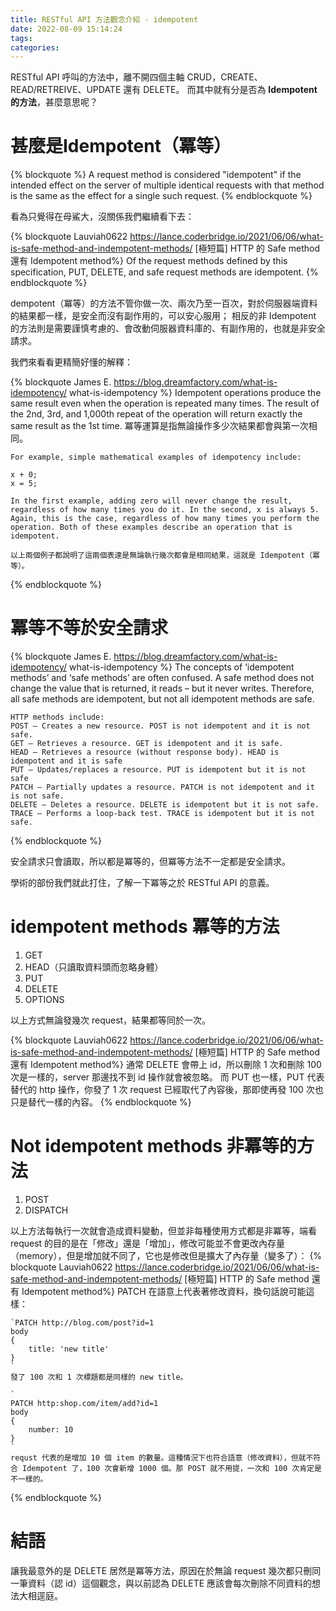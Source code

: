 ```yaml
---
title: RESTful API 方法觀念介紹 - idempotent
date: 2022-08-09 15:14:24
tags:
categories:
---
```


RESTful API 呼叫的方法中，離不開四個主軸 CRUD，CREATE、READ/RETREIVE、UPDATE 還有 DELETE。
而其中就有分是否為 **Idempotent 的方法**，甚麼意思呢？

# 甚麼是Idempotent（冪等）
{% blockquote %}
    A request method is considered "idempotent" if the intended effect on the server of multiple identical requests with that method is the same as the effect for a single such request. 
{% endblockquote %}

看為只覺得在母鯊大，沒關係我們繼續看下去：

{% blockquote Lauviah0622 https://lance.coderbridge.io/2021/06/06/what-is-safe-method-and-indempotent-methods/ 
[極短篇] HTTP 的 Safe method 還有 Idempotent method%}
    Of the request methods defined by this specification, PUT, DELETE, and safe request methods are idempotent.
{% endblockquote %}

dempotent（冪等）的方法不管你做一次、兩次乃至一百次，對於伺服器端資料的結果都一樣，是安全而沒有副作用的，可以安心服用；
相反的非 Idempotent 的方法則是需要謹慎考慮的、會改動伺服器資料庫的、有副作用的，也就是非安全請求。

我們來看看更精簡好懂的解釋：

{% blockquote James E. https://blog.dreamfactory.com/what-is-idempotency/ what-is-idempotency %}
    Idempotent operations produce the same result even when the operation is repeated many times. The result of the 2nd, 3rd, and 1,000th repeat of the operation will return exactly the same result as the 1st time.
    冪等運算是指無論操作多少次結果都會與第一次相同。

    For example, simple mathematical examples of idempotency include:

    x + 0;
    x = 5;

    In the first example, adding zero will never change the result, regardless of how many times you do it. In the second, x is always 5. Again, this is the case, regardless of how many times you perform the operation. Both of these examples describe an operation that is idempotent.

    以上兩個例子都說明了這兩個表達是無論執行幾次都會是相同結果，這就是 Idempotent（冪等）。
{% endblockquote %}

# 冪等不等於安全請求
{% blockquote James E. https://blog.dreamfactory.com/what-is-idempotency/ what-is-idempotency %}
    The concepts of ‘idempotent methods’ and ‘safe methods’ are often confused. A safe method does not change the value that is returned, it reads – but it never writes.
    Therefore, all safe methods are idempotent, but not all idempotent methods are safe.

    HTTP methods include:
    POST – Creates a new resource. POST is not idempotent and it is not safe.
    GET – Retrieves a resource. GET is idempotent and it is safe.
    HEAD – Retrieves a resource (without response body). HEAD is idempotent and it is safe
    PUT – Updates/replaces a resource. PUT is idempotent but it is not safe
    PATCH – Partially updates a resource. PATCH is not idempotent and it is not safe.
    DELETE – Deletes a resource. DELETE is idempotent but it is not safe.
    TRACE – Performs a loop-back test. TRACE is idempotent but it is not safe.
{% endblockquote %}

安全請求只會讀取，所以都是冪等的，但冪等方法不一定都是安全請求。

學術的部份我們就此打住，了解一下冪等之於 RESTful API 的意義。

# idempotent methods 冪等的方法
1. GET
2. HEAD（只讀取資料頭而忽略身體）
3. PUT
4. DELETE
5. OPTIONS

以上方式無論發幾次 request，結果都等同於一次。

{% blockquote Lauviah0622 https://lance.coderbridge.io/2021/06/06/what-is-safe-method-and-indempotent-methods/ 
[極短篇] HTTP 的 Safe method 還有 Idempotent method%}
    通常 DELETE 會帶上 id，所以刪除 1 次和刪除 100 次是一樣的，server 那邊找不到 id 操作就會被忽略。
    而 PUT 也一樣，PUT 代表替代的 http 操作，你發了 1 次 request 已經取代了內容後，那即使再發 100 次也只是替代一樣的內容。
{% endblockquote %}

# Not idempotent methods 非冪等的方法
1. POST
2. DISPATCH

以上方法每執行一次就會造成資料變動，但並非每種使用方式都是非冪等，端看 request 的目的是在「修改」還是「增加」，修改可能並不會更改內存量（memory），但是增加就不同了，它也是修改但是擴大了內存量（變多了）：
{% blockquote Lauviah0622 https://lance.coderbridge.io/2021/06/06/what-is-safe-method-and-indempotent-methods/ 
[極短篇] HTTP 的 Safe method 還有 Idempotent method%}
    PATCH 在語意上代表著修改資料，換句話說可能這樣：

    `PATCH http://blog.com/post?id=1
    body
    {
        title: 'new title'
    }
    `
    發了 100 次和 1 次標題都是同樣的 new title。

    `
    PATCH http:shop.com/item/add?id=1
    body
    {
        number: 10
    }
    `
    requst 代表的是增加 10 個 item 的數量。這種情況下也符合語意（修改資料），但就不符合 Idempotent 了，100 次會新增 1000 個。那 POST 就不用提，一次和 100 次肯定是不一樣的。
{% endblockquote %}

# 結語
讓我最意外的是 DELETE 居然是冪等方法，原因在於無論 request 幾次都只刪同一筆資料（認 id）這個觀念，與以前認為 DELETE 應該會每次刪除不同資料的想法大相逕庭。